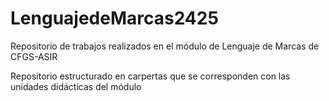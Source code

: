 # LenguajedeMarcas2425
Repositorio de trabajos realizados en el módulo de Lenguaje de Marcas de CFGS-ASIR

Repositorio estructurado en carpertas que se corresponden con las unidades didácticas del módulo
